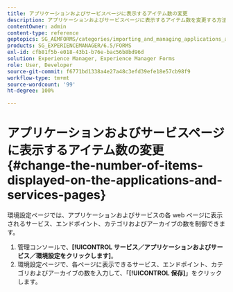 ```yaml
---
title: アプリケーションおよびサービスページに表示するアイテム数の変更
description: アプリケーションおよびサービスページに表示するアイテム数を変更する方法について説明します。
contentOwner: admin
content-type: reference
geptopics: SG_AEMFORMS/categories/importing_and_managing_applications_and_archives
products: SG_EXPERIENCEMANAGER/6.5/FORMS
exl-id: cfb81f5b-e018-43b1-b76e-bac56b8bd96d
solution: Experience Manager, Experience Manager Forms
role: User, Developer
source-git-commit: f6771bd1338a4e27a48c3efd39efe18e57cb98f9
workflow-type: tm+mt
source-wordcount: '99'
ht-degree: 100%

---
```


# アプリケーションおよびサービスページに表示するアイテム数の変更 {#change-the-number-of-items-displayed-on-the-applications-and-services-pages}

環境設定ページでは、アプリケーションおよびサービスの各 web ページに表示されるサービス、エンドポイント、カテゴリおよびアーカイブの数を制御できます。

1. 管理コンソールで、**[!UICONTROL サービス／アプリケーションおよびサービス／環境設定をクリックします]**。
1. 環境設定ページで、各ページに表示できるサービス、エンドポイント、カテゴリおよびアーカイブの数を入力して、「**[!UICONTROL 保存]**」をクリックします。
